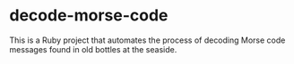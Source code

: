 # decode-morse-code
This is a Ruby project that automates the process of decoding Morse code messages found in old bottles at the seaside.
